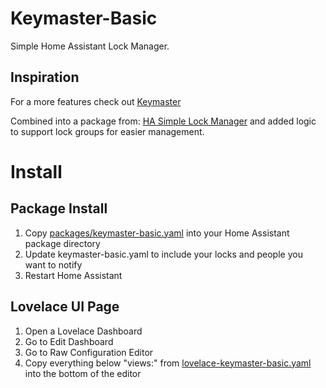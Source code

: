 # Keymaster-Basic
Simple Home Assistant Lock Manager.


## Inspiration
For a more features check out [Keymaster](https://github.com/FutureTense/keymaster)
 
Combined into a package from: [HA Simple Lock Manager](https://github.com/markaggar/HA_Simple_Lock_Manager) and added logic to support lock groups for easier management.


# Install

## Package Install

1. Copy [packages/keymaster-basic.yaml](packages/keymaster-basic.yaml) into your Home Assistant package directory
2. Update keymaster-basic.yaml to include your locks and people you want to notify
3. Restart Home Assistant

## Lovelace UI Page

1. Open a Lovelace Dashboard
2. Go to Edit Dashboard
3. Go to Raw Configuration Editor
4. Copy everything below "views:" from [lovelace-keymaster-basic.yaml](lovelace-keymaster-basic.yaml) into the bottom of the editor
